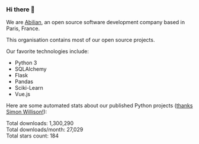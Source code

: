 ### Hi there 👋

We are [Abilian](https://abilian.com/), an open source software development company based in Paris, France.

This organisation contains most of our open source projects.

Our favorite technologies include:

- Python 3
- SQLAlchemy
- Flask
- Pandas
- Sciki-Learn
- Vue.js

Here are some automated stats about our published Python projects
([thanks Simon Willison!][sw-post]):

<!--marker-->
Total downloads: 1,300,290<br>
Total downloads/month: 27,029<br>
Total stars count: 184
<!--end-->

[sw-post]: https://simonwillison.net/2020/Jul/10/self-updating-profile-readme/